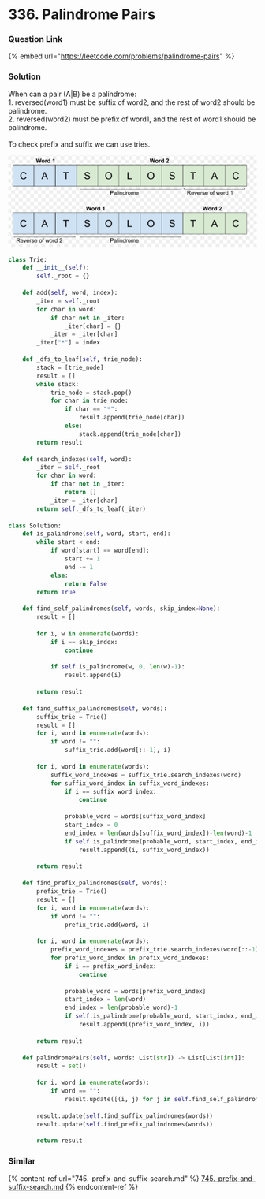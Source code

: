# 336. Palindrome Pairs

### Question Link

{% embed url="https://leetcode.com/problems/palindrome-pairs" %}

### Solution

When can a pair (A|B) be a palindrome:\
1\.  reversed(word1) must be suffix of word2, and the rest of word2 should be palindrome.\
2\. reversed(word2) must be prefix of word1, and the rest of word1 should be palindrome.\
\
To check prefix and suffix we can use tries.

![](<../../.gitbook/assets/image (1) (1).png>)

```python
class Trie:
    def __init__(self):
        self._root = {}
    
    def add(self, word, index):
        _iter = self._root
        for char in word:
            if char not in _iter:
                _iter[char] = {}
            _iter = _iter[char]
        _iter["*"] = index
    
    def _dfs_to_leaf(self, trie_node):
        stack = [trie_node]
        result = []
        while stack:
            trie_node = stack.pop()
            for char in trie_node:
                if char == "*":
                    result.append(trie_node[char])
                else:
                    stack.append(trie_node[char])
        return result
                
    def search_indexes(self, word):
        _iter = self._root
        for char in word:
            if char not in _iter:
                return []
            _iter = _iter[char]
        return self._dfs_to_leaf(_iter)

class Solution:
    def is_palindrome(self, word, start, end):
        while start < end:
            if word[start] == word[end]:
                start += 1
                end -= 1
            else:
                return False
        return True
    
    def find_self_palindromes(self, words, skip_index=None):
        result = []

        for i, w in enumerate(words):
            if i == skip_index:
                continue

            if self.is_palindrome(w, 0, len(w)-1):
                result.append(i)
        
        return result
    
    def find_suffix_palindromes(self, words):
        suffix_trie = Trie()
        result = []
        for i, word in enumerate(words):
            if word != "":
                suffix_trie.add(word[::-1], i)
        
        for i, word in enumerate(words):
            suffix_word_indexes = suffix_trie.search_indexes(word)
            for suffix_word_index in suffix_word_indexes:
                if i == suffix_word_index:
                    continue

                probable_word = words[suffix_word_index]
                start_index = 0
                end_index = len(words[suffix_word_index])-len(word)-1
                if self.is_palindrome(probable_word, start_index, end_index):
                    result.append((i, suffix_word_index))

        return result
    
    def find_prefix_palindromes(self, words):
        prefix_trie = Trie()
        result = []
        for i, word in enumerate(words):
            if word != "":
                prefix_trie.add(word, i)

        for i, word in enumerate(words):
            prefix_word_indexes = prefix_trie.search_indexes(word[::-1])
            for prefix_word_index in prefix_word_indexes:
                if i == prefix_word_index:
                    continue

                probable_word = words[prefix_word_index]
                start_index = len(word)
                end_index = len(probable_word)-1
                if self.is_palindrome(probable_word, start_index, end_index):
                    result.append((prefix_word_index, i))

        return result

    def palindromePairs(self, words: List[str]) -> List[List[int]]:
        result = set()
            
        for i, word in enumerate(words):
            if word == "":
                result.update([(i, j) for j in self.find_self_palindromes(words, skip_index=i)])

        result.update(self.find_suffix_palindromes(words))
        result.update(self.find_prefix_palindromes(words))
        
        return result  
```

### Similar

{% content-ref url="745.-prefix-and-suffix-search.md" %}
[745.-prefix-and-suffix-search.md](745.-prefix-and-suffix-search.md)
{% endcontent-ref %}
